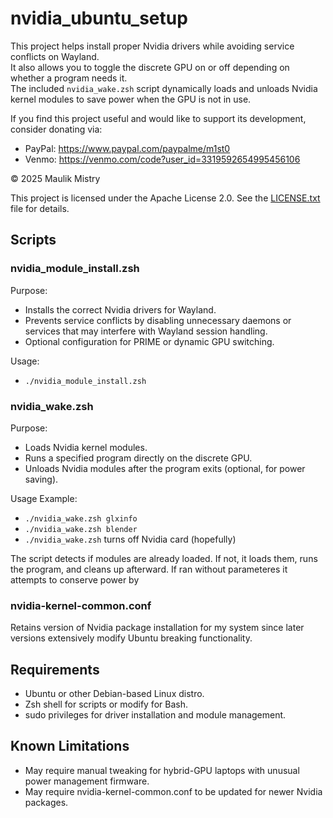 # nvidia_ubuntu_setup

This project helps install proper Nvidia drivers while avoiding service conflicts on Wayland.  
It also allows you to toggle the discrete GPU on or off depending on whether a program needs it.  
The included `nvidia_wake.zsh` script dynamically loads and unloads Nvidia kernel modules to save power when the GPU is not in use.

If you find this project useful and would like to support its development, consider donating via:

- PayPal: https://www.paypal.com/paypalme/m1st0
- Venmo: https://venmo.com/code?user_id=3319592654995456106

© 2025 Maulik Mistry

This project is licensed under the Apache License 2.0. See the [LICENSE.txt](LICENSE.txt) file for details.

## Scripts

### nvidia_module_install.zsh
Purpose:
- Installs the correct Nvidia drivers for Wayland.
- Prevents service conflicts by disabling unnecessary daemons or services that may interfere with Wayland session handling.
- Optional configuration for PRIME or dynamic GPU switching.

Usage:
- `./nvidia_module_install.zsh`

### nvidia_wake.zsh

Purpose:
- Loads Nvidia kernel modules.
- Runs a specified program directly on the discrete GPU.
- Unloads Nvidia modules after the program exits (optional, for power saving).

Usage Example:
- `./nvidia_wake.zsh glxinfo`
- `./nvidia_wake.zsh blender`
- `./nvidia_wake.zsh` turns off Nvidia card (hopefully)

The script detects if modules are already loaded. If not, it loads them, runs the program, and cleans up afterward. If 
ran without parameteres it attempts to conserve power by 

### nvidia-kernel-common.conf

Retains version of Nvidia package installation for my system since later versions extensively modify Ubuntu breaking functionality.

## Requirements

- Ubuntu or other Debian-based Linux distro.
- Zsh shell for scripts or modify for Bash.
- sudo privileges for driver installation and module management.

## Known Limitations

- May require manual tweaking for hybrid-GPU laptops with unusual power management firmware.
- May require nvidia-kernel-common.conf to be updated for newer Nvidia packages.

